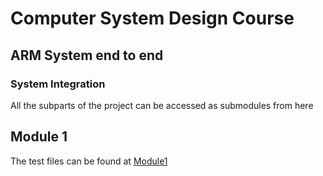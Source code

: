 # Computer System Design Course

## ARM System end to end

### System Integration

All the subparts of the project can be accessed as submodules from here

## Module 1

The test files can be found at [Module1](https://github.com/Shiva9361/System_Integration/tree/main/module1/module_1/module_1.srcs/sources_1/new)
